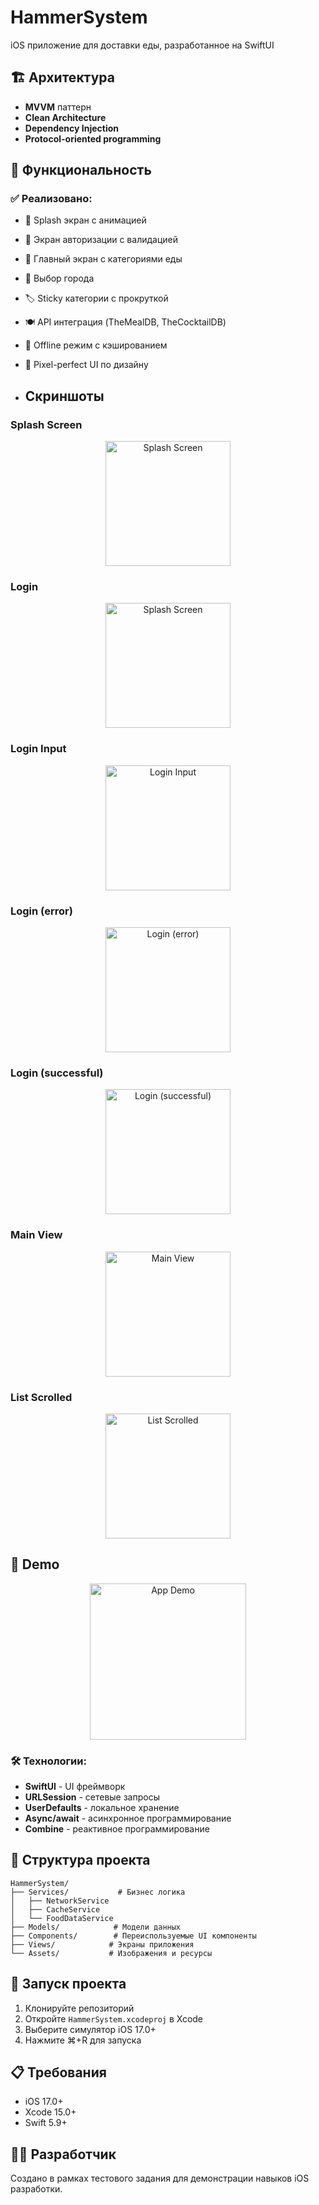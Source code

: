 # HammerSystem

iOS приложение для доставки еды, разработанное на SwiftUI 
## 🏗️ Архитектура

- **MVVM** паттерн
- **Clean Architecture**
- **Dependency Injection**
- **Protocol-oriented programming**

## 📱 Функциональность

### ✅ Реализовано:
- 🚀 Splash экран с анимацией
- 🔐 Экран авторизации с валидацией
- 🍕 Главный экран с категориями еды
- 📍 Выбор города
- 🏷️ Sticky категории с прокруткой
- 🍽️ API интеграция (TheMealDB, TheCocktailDB)
- 📱 Offline режим с кэшированием
- 🎨 Pixel-perfect UI по дизайну

- ## Скриншоты

### Splash Screen
<p align="center">
  <img src="https://github.com/user-attachments/assets/a8232c0a-f082-4792-8f66-6475f3d6ed08" width="200" alt="Splash Screen">
</p>


### Login
<p align="center">
  <img src="https://github.com/user-attachments/assets/96ec89b3-48ea-492a-bc91-770f164679ad" width="200" alt="Splash Screen">
</p>


### Login Input
<p align="center">
  <img src="https://github.com/user-attachments/assets/ff6446c9-1103-46de-80b0-9dff1ac54181" width="200" alt="Login Input">
</p>


### Login (error)
<p align="center">
  <img src="https://github.com/user-attachments/assets/f3a33bfe-797d-41a6-809e-ffdc688809a0" width="200" alt="Login (error)">
</p>


### Login (successful)
<p align="center">
  <img src="https://github.com/user-attachments/assets/c95ab77e-10ca-4d93-a4eb-30360d719ff5" width="200" alt="Login (successful)">
</p>


### Main View
<p align="center">
  <img src="https://github.com/user-attachments/assets/fa313087-3207-4475-8b46-17370dd53f36" width="200" alt="Main View">
</p>


### List Scrolled
<p align="center">
  <img src="https://github.com/user-attachments/assets/e91638b5-fc3a-4432-8538-079cff43d707" width="200" alt="List Scrolled">
</p>


## 🎥 Demo

<p align="center">
  <img src="https://github.com/user-attachments/assets/2d82817d-6f85-414c-a99d-83e5a647aa59" width="250" alt="App Demo">
</p>




### 🛠️ Технологии:
- **SwiftUI** - UI фреймворк
- **URLSession** - сетевые запросы
- **UserDefaults** - локальное хранение
- **Async/await** - асинхронное программирование
- **Combine** - реактивное программирование

## 📁 Структура проекта

```
HammerSystem/
├── Services/           # Бизнес логика
│   ├── NetworkService
│   ├── CacheService
│   └── FoodDataService
├── Models/            # Модели данных
├── Components/        # Переиспользуемые UI компоненты
├── Views/            # Экраны приложения
└── Assets/           # Изображения и ресурсы
```

## 🚀 Запуск проекта

1. Клонируйте репозиторий
2. Откройте `HammerSystem.xcodeproj` в Xcode
3. Выберите симулятор iOS 17.0+
4. Нажмите ⌘+R для запуска

## 📋 Требования

- iOS 17.0+
- Xcode 15.0+
- Swift 5.9+


## 👨‍💻 Разработчик

Создано в рамках тестового задания для демонстрации навыков iOS разработки. 

